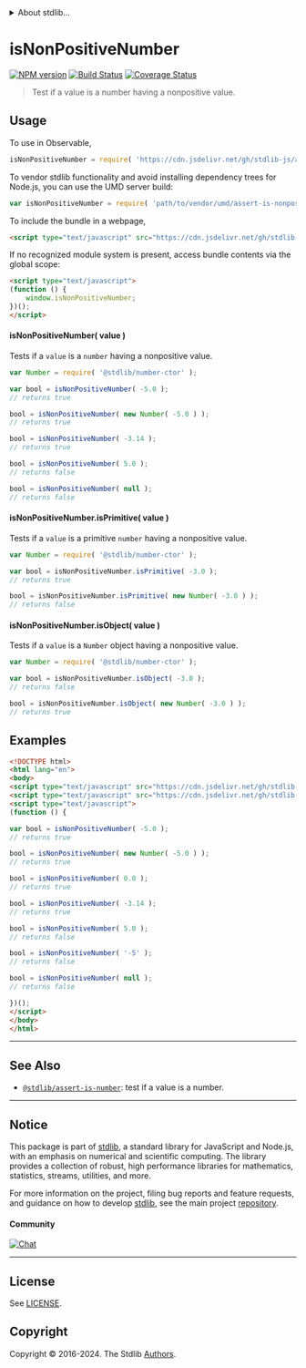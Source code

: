 <!--

@license Apache-2.0

Copyright (c) 2018 The Stdlib Authors.

Licensed under the Apache License, Version 2.0 (the "License");
you may not use this file except in compliance with the License.
You may obtain a copy of the License at

   http://www.apache.org/licenses/LICENSE-2.0

Unless required by applicable law or agreed to in writing, software
distributed under the License is distributed on an "AS IS" BASIS,
WITHOUT WARRANTIES OR CONDITIONS OF ANY KIND, either express or implied.
See the License for the specific language governing permissions and
limitations under the License.

-->


<details>
  <summary>
    About stdlib...
  </summary>
  <p>We believe in a future in which the web is a preferred environment for numerical computation. To help realize this future, we've built stdlib. stdlib is a standard library, with an emphasis on numerical and scientific computation, written in JavaScript (and C) for execution in browsers and in Node.js.</p>
  <p>The library is fully decomposable, being architected in such a way that you can swap out and mix and match APIs and functionality to cater to your exact preferences and use cases.</p>
  <p>When you use stdlib, you can be absolutely certain that you are using the most thorough, rigorous, well-written, studied, documented, tested, measured, and high-quality code out there.</p>
  <p>To join us in bringing numerical computing to the web, get started by checking us out on <a href="https://github.com/stdlib-js/stdlib">GitHub</a>, and please consider <a href="https://opencollective.com/stdlib">financially supporting stdlib</a>. We greatly appreciate your continued support!</p>
</details>

# isNonPositiveNumber

[![NPM version][npm-image]][npm-url] [![Build Status][test-image]][test-url] [![Coverage Status][coverage-image]][coverage-url] <!-- [![dependencies][dependencies-image]][dependencies-url] -->

> Test if a value is a number having a nonpositive value.



<section class="usage">

## Usage

To use in Observable,

```javascript
isNonPositiveNumber = require( 'https://cdn.jsdelivr.net/gh/stdlib-js/assert-is-nonpositive-number@umd/browser.js' )
```

To vendor stdlib functionality and avoid installing dependency trees for Node.js, you can use the UMD server build:

```javascript
var isNonPositiveNumber = require( 'path/to/vendor/umd/assert-is-nonpositive-number/index.js' )
```

To include the bundle in a webpage,

```html
<script type="text/javascript" src="https://cdn.jsdelivr.net/gh/stdlib-js/assert-is-nonpositive-number@umd/browser.js"></script>
```

If no recognized module system is present, access bundle contents via the global scope:

```html
<script type="text/javascript">
(function () {
    window.isNonPositiveNumber;
})();
</script>
```

#### isNonPositiveNumber( value )

Tests if a `value` is a `number` having a nonpositive value.

<!-- eslint-disable no-new-wrappers -->

```javascript
var Number = require( '@stdlib/number-ctor' );

var bool = isNonPositiveNumber( -5.0 );
// returns true

bool = isNonPositiveNumber( new Number( -5.0 ) );
// returns true

bool = isNonPositiveNumber( -3.14 );
// returns true

bool = isNonPositiveNumber( 5.0 );
// returns false

bool = isNonPositiveNumber( null );
// returns false
```

#### isNonPositiveNumber.isPrimitive( value )

Tests if a `value` is a primitive `number` having a nonpositive value.

<!-- eslint-disable no-new-wrappers -->

```javascript
var Number = require( '@stdlib/number-ctor' );

var bool = isNonPositiveNumber.isPrimitive( -3.0 );
// returns true

bool = isNonPositiveNumber.isPrimitive( new Number( -3.0 ) );
// returns false
```

#### isNonPositiveNumber.isObject( value )

Tests if a `value` is a `Number` object having a nonpositive value.

<!-- eslint-disable no-new-wrappers -->

```javascript
var Number = require( '@stdlib/number-ctor' );

var bool = isNonPositiveNumber.isObject( -3.0 );
// returns false

bool = isNonPositiveNumber.isObject( new Number( -3.0 ) );
// returns true
```

</section>

<!-- /.usage -->

<section class="examples">

## Examples

<!-- eslint-disable no-new-wrappers -->

<!-- eslint no-undef: "error" -->

```html
<!DOCTYPE html>
<html lang="en">
<body>
<script type="text/javascript" src="https://cdn.jsdelivr.net/gh/stdlib-js/number-ctor@umd/browser.js"></script>
<script type="text/javascript" src="https://cdn.jsdelivr.net/gh/stdlib-js/assert-is-nonpositive-number@umd/browser.js"></script>
<script type="text/javascript">
(function () {

var bool = isNonPositiveNumber( -5.0 );
// returns true

bool = isNonPositiveNumber( new Number( -5.0 ) );
// returns true

bool = isNonPositiveNumber( 0.0 );
// returns true

bool = isNonPositiveNumber( -3.14 );
// returns true

bool = isNonPositiveNumber( 5.0 );
// returns false

bool = isNonPositiveNumber( '-5' );
// returns false

bool = isNonPositiveNumber( null );
// returns false

})();
</script>
</body>
</html>
```

</section>

<!-- /.examples -->

<!-- Section for related `stdlib` packages. Do not manually edit this section, as it is automatically populated. -->

<section class="related">

* * *

## See Also

-   <span class="package-name">[`@stdlib/assert-is-number`][@stdlib/assert/is-number]</span><span class="delimiter">: </span><span class="description">test if a value is a number.</span>

</section>

<!-- /.related -->

<!-- Section for all links. Make sure to keep an empty line after the `section` element and another before the `/section` close. -->


<section class="main-repo" >

* * *

## Notice

This package is part of [stdlib][stdlib], a standard library for JavaScript and Node.js, with an emphasis on numerical and scientific computing. The library provides a collection of robust, high performance libraries for mathematics, statistics, streams, utilities, and more.

For more information on the project, filing bug reports and feature requests, and guidance on how to develop [stdlib][stdlib], see the main project [repository][stdlib].

#### Community

[![Chat][chat-image]][chat-url]

---

## License

See [LICENSE][stdlib-license].


## Copyright

Copyright &copy; 2016-2024. The Stdlib [Authors][stdlib-authors].

</section>

<!-- /.stdlib -->

<!-- Section for all links. Make sure to keep an empty line after the `section` element and another before the `/section` close. -->

<section class="links">

[npm-image]: http://img.shields.io/npm/v/@stdlib/assert-is-nonpositive-number.svg
[npm-url]: https://npmjs.org/package/@stdlib/assert-is-nonpositive-number

[test-image]: https://github.com/stdlib-js/assert-is-nonpositive-number/actions/workflows/test.yml/badge.svg?branch=main
[test-url]: https://github.com/stdlib-js/assert-is-nonpositive-number/actions/workflows/test.yml?query=branch:main

[coverage-image]: https://img.shields.io/codecov/c/github/stdlib-js/assert-is-nonpositive-number/main.svg
[coverage-url]: https://codecov.io/github/stdlib-js/assert-is-nonpositive-number?branch=main

<!--

[dependencies-image]: https://img.shields.io/david/stdlib-js/assert-is-nonpositive-number.svg
[dependencies-url]: https://david-dm.org/stdlib-js/assert-is-nonpositive-number/main

-->

[chat-image]: https://img.shields.io/gitter/room/stdlib-js/stdlib.svg
[chat-url]: https://app.gitter.im/#/room/#stdlib-js_stdlib:gitter.im

[stdlib]: https://github.com/stdlib-js/stdlib

[stdlib-authors]: https://github.com/stdlib-js/stdlib/graphs/contributors

[umd]: https://github.com/umdjs/umd
[es-module]: https://developer.mozilla.org/en-US/docs/Web/JavaScript/Guide/Modules

[deno-url]: https://github.com/stdlib-js/assert-is-nonpositive-number/tree/deno
[umd-url]: https://github.com/stdlib-js/assert-is-nonpositive-number/tree/umd
[esm-url]: https://github.com/stdlib-js/assert-is-nonpositive-number/tree/esm
[branches-url]: https://github.com/stdlib-js/assert-is-nonpositive-number/blob/main/branches.md

[stdlib-license]: https://raw.githubusercontent.com/stdlib-js/assert-is-nonpositive-number/main/LICENSE

<!-- <related-links> -->

[@stdlib/assert/is-number]: https://github.com/stdlib-js/assert-is-number/tree/umd

<!-- </related-links> -->

</section>

<!-- /.links -->
